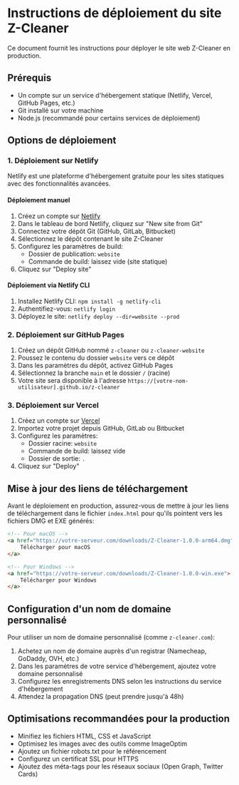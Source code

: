 # Instructions de déploiement du site Z-Cleaner

Ce document fournit les instructions pour déployer le site web Z-Cleaner en production.

## Prérequis

- Un compte sur un service d'hébergement statique (Netlify, Vercel, GitHub Pages, etc.)
- Git installé sur votre machine
- Node.js (recommandé pour certains services de déploiement)

## Options de déploiement

### 1. Déploiement sur Netlify

Netlify est une plateforme d'hébergement gratuite pour les sites statiques avec des fonctionnalités avancées.

#### Déploiement manuel

1. Créez un compte sur [Netlify](https://www.netlify.com/)
2. Dans le tableau de bord Netlify, cliquez sur "New site from Git"
3. Connectez votre dépôt Git (GitHub, GitLab, Bitbucket)
4. Sélectionnez le dépôt contenant le site Z-Cleaner
5. Configurez les paramètres de build:
   - Dossier de publication: `website`
   - Commande de build: laissez vide (site statique)
6. Cliquez sur "Deploy site"

#### Déploiement via Netlify CLI

1. Installez Netlify CLI: `npm install -g netlify-cli`
2. Authentifiez-vous: `netlify login`
3. Déployez le site: `netlify deploy --dir=website --prod`

### 2. Déploiement sur GitHub Pages

1. Créez un dépôt GitHub nommé `z-cleaner` ou `z-cleaner-website`
2. Poussez le contenu du dossier `website` vers ce dépôt
3. Dans les paramètres du dépôt, activez GitHub Pages
4. Sélectionnez la branche `main` et le dossier `/` (racine)
5. Votre site sera disponible à l'adresse `https://[votre-nom-utilisateur].github.io/z-cleaner`

### 3. Déploiement sur Vercel

1. Créez un compte sur [Vercel](https://vercel.com/)
2. Importez votre projet depuis GitHub, GitLab ou Bitbucket
3. Configurez les paramètres:
   - Dossier racine: `website`
   - Commande de build: laissez vide
   - Dossier de sortie: `.`
4. Cliquez sur "Deploy"

## Mise à jour des liens de téléchargement

Avant le déploiement en production, assurez-vous de mettre à jour les liens de téléchargement dans le fichier `index.html` pour qu'ils pointent vers les fichiers DMG et EXE générés:

```html
<!-- Pour macOS -->
<a href="https://votre-serveur.com/downloads/Z-Cleaner-1.0.0-arm64.dmg">
    Télécharger pour macOS
</a>

<!-- Pour Windows -->
<a href="https://votre-serveur.com/downloads/Z-Cleaner-1.0.0-win.exe">
    Télécharger pour Windows
</a>
```

## Configuration d'un nom de domaine personnalisé

Pour utiliser un nom de domaine personnalisé (comme `z-cleaner.com`):

1. Achetez un nom de domaine auprès d'un registrar (Namecheap, GoDaddy, OVH, etc.)
2. Dans les paramètres de votre service d'hébergement, ajoutez votre domaine personnalisé
3. Configurez les enregistrements DNS selon les instructions du service d'hébergement
4. Attendez la propagation DNS (peut prendre jusqu'à 48h)

## Optimisations recommandées pour la production

- Minifiez les fichiers HTML, CSS et JavaScript
- Optimisez les images avec des outils comme ImageOptim
- Ajoutez un fichier robots.txt pour le référencement
- Configurez un certificat SSL pour HTTPS
- Ajoutez des méta-tags pour les réseaux sociaux (Open Graph, Twitter Cards)
